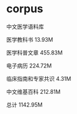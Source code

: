 # corpus
中文医学语料库

医学教科书	13.93M

医学科普文章	455.83M

电子病历	224.72M

临床指南和专家共识	4.31M

中文维基百科	212.81M

总计	1142.95M
